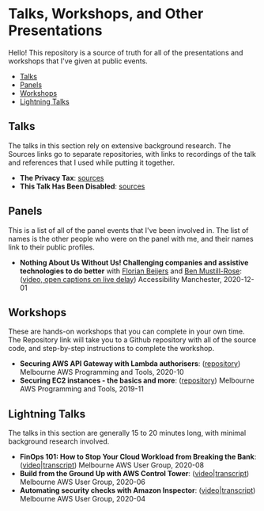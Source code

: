 # Talks, Workshops, and Other Presentations

Hello! This repository is a source of truth for all of the presentations and workshops that I've given at public events.

- [Talks](#talks)
- [Panels](#panels)
- [Workshops](#workshops)
- [Lightning Talks](#lightning-talks)

## Talks

The talks in this section rely on extensive background research.  The Sources links go to separate repositories, with links to recordings of the talk and references that I used while putting it together.

- **The Privacy Tax**: [sources](https://github.com/lisushka/privacy-tax)
- **This Talk Has Been Disabled**: [sources](https://github.com/lisushka/tthbd)

## Panels

This is a list of all of the panel events that I've been involved in.  The list of names is the other people who were on the panel with me, and their names link to their public profiles.

- **Nothing About Us Without Us! Challenging companies and assistive technologies to do better** with [Florian Beijers](https://twitter.com/zersiax) and [Ben Mustill-Rose](https://twitter.com/bmustillrose): ([video, open captions on live delay](https://www.youtube.com/watch?v=eYKe6si3Q9Y)) Accessibility Manchester, 2020-12-01

## Workshops

These are hands-on workshops that you can complete in your own time.  The Repository link will take you to a Github repository with all of the source code, and step-by-step instructions to complete the workshop.

- **Securing AWS API Gateway with Lambda authorisers**: ([repository](https://github.com/lisushka/secure-api-gateway)) Melbourne AWS Programming and Tools, 2020-10
- **Securing EC2 instances - the basics and more**: ([repository](https://github.com/lisushka/secure-ec2)) Melbourne AWS Programming and Tools, 2019-11

## Lightning Talks

The talks in this section are generally 15 to 20 minutes long, with minimal background research involved.

- **FinOps 101: How to Stop Your Cloud Workload from Breaking the Bank**: ([video](https://youtube.com/watch?v=AgE-sZFN308&t=1885)|[transcript]()) Melbourne AWS User Group, 2020-08
- **Build from the Ground Up with AWS Control Tower**: ([video](https://youtube.com/watch?v=h8XEyF_k8dE&t=2021)|[transcript]()) Melbourne AWS User Group, 2020-06
- **Automating security checks with Amazon Inspector**: ([video]()|[transcript]()) Melbourne AWS User Group, 2020-04
